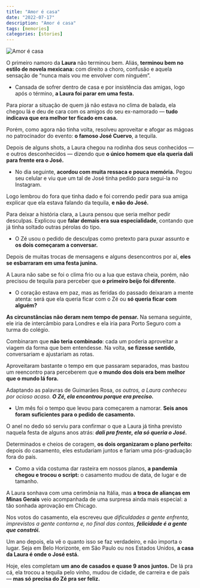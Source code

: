 ```yaml
---
title: "Amor é casa"
date: "2022-07-17"
description: "Amor é casa"
tags: [memories]
categories: [stories]
---
```


![Amor é casa](https://img.freepik.com/vetores-premium/esboco-de-um-casal-apaixonado-sorrindo-arte-de-linha-em-estilo-minimalista-arte-moderna_348404-494.jpg?w=400)

O primeiro namoro da **Laura** não terminou bem. Aliás, **terminou bem no estilo de novela mexicana:** com direito a choro, confusão e aquela sensação de “nunca mais vou me envolver com ninguém”.

-   Cansada de sofrer dentro de casa e por insistência das amigas, logo após o término, **a Laura foi parar em uma festa.**

Para piorar a situação de quem já não estava no clima de balada, ela chegou lá e deu de cara com os amigos do seu ex-namorado — **tudo indicava que era melhor ter ficado em casa.**

Porém, como agora não tinha volta, resolveu aproveitar e afogar as mágoas no patrocinador do evento: **o famoso José Cuervo**, a tequila.

Depois de alguns shots, a Laura chegou na rodinha dos seus conhecidos — e outros desconhecidos — dizendo que **o único homem que ela queria dali para frente era o José.**

-   No dia seguinte, **acordou com muita ressaca e pouca memória.** Pegou seu celular e viu que um tal de José tinha pedido para segui-la no Instagram.

Logo lembrou do fora que tinha dado e foi correndo pedir para sua amiga explicar que ela estava falando da tequila, **e não do José.**

Para deixar a história clara, a Laura pensou que seria melhor pedir desculpas. Explicou que **falar demais era sua especialidade**, contando que já tinha soltado outras pérolas do tipo.

-   O Zé usou o pedido de desculpas como pretexto para puxar assunto e **os dois começaram a conversar.**

Depois de muitas trocas de mensagens e alguns desencontros por aí, **eles se esbarraram em uma festa junina.**

A Laura não sabe se foi o clima frio ou a lua que estava cheia, porém, não precisou de tequila para perceber que **o primeiro beijo foi diferente**.

-   O coração estava em paz, mas as feridas do passado deixaram a mente atenta: será que ela queria ficar com o Zé ou **só queria ficar com alguém?**

**As circunstâncias não deram nem tempo de pensar.** Na semana seguinte, ele iria de intercâmbio para Londres e ela iria para Porto Seguro com a turma do colégio.

Combinaram que **não teria combinado**: cada um poderia aproveitar a viagem da forma que bem entendesse. Na volta, **se fizesse sentido**, conversariam e ajustariam as rotas.

Aproveitaram bastante o tempo em que passaram separados, mas bastou um reencontro para perceberem que **o mundo dos dois era bem melhor que o mundo lá fora.**

Adaptando as palavras de Guimarães Rosa, _os outros, a Laura conheceu por ocioso acaso._ **_O Zé, ela encontrou porque era preciso._**

-   Um mês foi o tempo que levou para começarem a namorar. **Seis anos foram suficientes para o pedido de casamento.**

O anel no dedo só serviu para confirmar o que a Laura já tinha previsto naquela festa de alguns anos atrás: **_dali pra frente, ela só queria o José._**

Determinados e cheios de coragem, **os dois organizaram o plano perfeito:** depois do casamento, eles estudariam juntos e fariam uma pós-graduação fora do país.

-   Como a vida costuma dar rasteira em nossos planos, **a pandemia chegou e trocou o script:** o casamento mudou de data, de lugar e de tamanho.

A Laura sonhava com uma cerimônia na Itália, mas **a troca de alianças em Minas Gerais** veio acompanhada de uma surpresa ainda mais especial: a tão sonhada aprovação em Chicago.

Nos votos do casamento, ela escreveu que _dificuldades a gente enfrenta, imprevistos a gente contorna e, no final das contas,_ **_felicidade é a gente que constrói._**

Um ano depois, ela vê o quanto isso se faz verdadeiro, e não importa o lugar. Seja em Belo Horizonte, em São Paulo ou nos Estados Unidos, **a casa da Laura é onde o José está.**

Hoje, eles completam **um ano de casados e quase 9 anos juntos.** De lá pra cá, ela trocou a tequila pelo vinho, mudou de cidade, de carreira e de país — **mas só precisa do Zé pra ser feliz.**